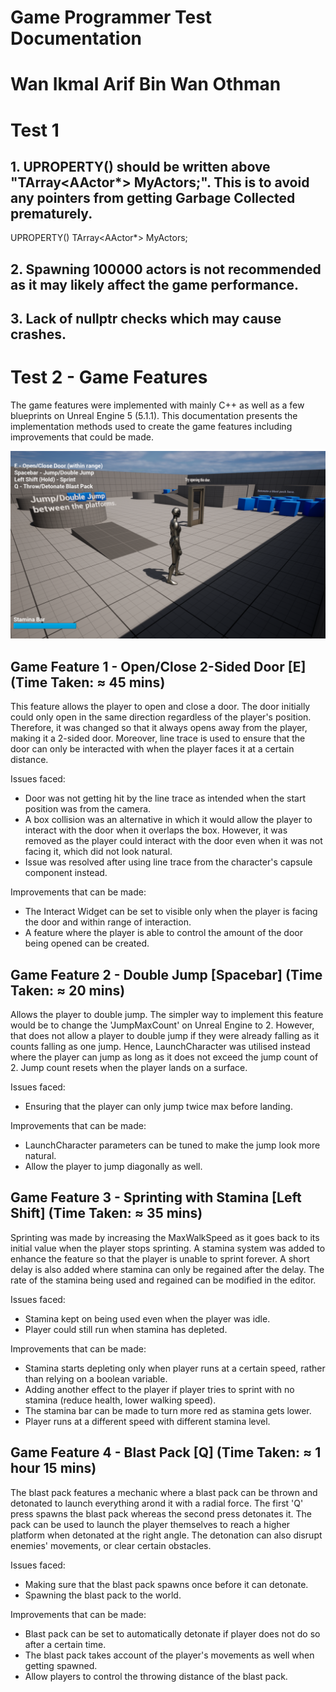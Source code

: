 # Game Programmer Test Documentation
# Wan Ikmal Arif Bin Wan Othman
# Test 1 
## 1. UPROPERTY() should be written above "TArray<AActor*> MyActors;". This is to avoid any pointers from getting Garbage Collected prematurely.
UPROPERTY()
TArray<AActor*> MyActors;
## 2. Spawning 100000 actors is not recommended as it may likely affect the game performance. 
## 3. Lack of nullptr checks which may cause crashes. 

# Test 2 - Game Features
The game features were implemented with mainly C++ as well as a few blueprints on Unreal Engine 5 (5.1.1).
This documentation presents the implementation methods used to create the game features including improvements that could be made.

![Alt text](image.png)

## Game Feature 1 - Open/Close 2-Sided Door [E] (Time Taken: ≈ 45 mins)
This feature allows the player to open and close a door. The door initially could only open in the same direction regardless of the player's position. Therefore, it was changed so that it always opens away from the player, making it a 2-sided door. Moreover, line trace is used to ensure that the door can only be interacted with when the player faces it at a certain distance. 

Issues faced:
* Door was not getting hit by the line trace as intended when the start position was from the camera. 
* A box collision was an alternative in which it would allow the player to interact with the door when it overlaps the box. However, it was removed as the player could interact with the door even when it was not facing it, which did not look natural. 
* Issue was resolved after using line trace from the character's capsule component instead.

Improvements that can be made:
* The Interact Widget can be set to visible only when the player is facing the door and within range of interaction. 
* A feature where the player is able to control the amount of the door being opened can be created. 


## Game Feature 2 - Double Jump [Spacebar] (Time Taken: ≈ 20 mins)
Allows the player to double jump. The simpler way to implement this feature would be to change the 'JumpMaxCount' on Unreal Engine to 2. However, that does not allow a player to double jump if they were already falling as it counts falling as one jump. Hence, LaunchCharacter was utilised instead where the player can jump as long as it does not exceed the jump count of 2. Jump count resets when the player lands on a surface. 

Issues faced:
* Ensuring that the player can only jump twice max before landing.  

Improvements that can be made:
* LaunchCharacter parameters can be tuned to make the jump look more natural. 
* Allow the player to jump diagonally as well. 


## Game Feature 3 - Sprinting with Stamina [Left Shift] (Time Taken: ≈ 35 mins)
Sprinting was made by increasing the MaxWalkSpeed as it goes back to its initial value when the player stops sprinting. A stamina system was added to enhance the feature so that the player is unable to sprint forever. A short delay is also added where stamina can only be regained after the delay. The rate of the stamina being used and regained can be modified in the editor.

Issues faced:
* Stamina kept on being used even when the player was idle.
* Player could still run when stamina has depleted.
  
Improvements that can be made:
* Stamina starts depleting only when player runs at a certain speed, rather than relying on a boolean variable.
* Adding another effect to the player if player tries to sprint with no stamina (reduce health, lower walking speed).
* The stamina bar can be made to turn more red as stamina gets lower. 
* Player runs at a different speed with different stamina level. 


## Game Feature 4 - Blast Pack [Q] (Time Taken: ≈ 1 hour 15 mins)
The blast pack features a mechanic where a blast pack can be thrown and detonated to launch everything arond it with a radial force. The first 'Q' press spawns the blast pack whereas the second press detonates it. The pack can be used to launch the player themselves to reach a higher platform when detonated at the right angle. The detonation can also disrupt enemies' movements, or clear certain obstacles. 

Issues faced:
* Making sure that the blast pack spawns once before it can detonate.  
* Spawning the blast pack to the world. 


Improvements that can be made:
* Blast pack can be set to automatically detonate if player does not do so after a certain time. 
* The blast pack takes account of the player's movements as well when getting spawned. 
* Allow players to control the throwing distance of the blast pack. 

